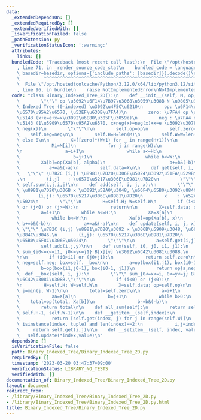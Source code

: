 ```yaml
---
data:
  _extendedDependsOn: []
  _extendedRequiredBy: []
  _extendedVerifiedWith: []
  _isVerificationFailed: false
  _pathExtension: py
  _verificationStatusIcon: ':warning:'
  attributes:
    links: []
  bundledCode: "Traceback (most recent call last):\n  File \"/opt/hostedtoolcache/Python/3.12.0/x64/lib/python3.12/site-packages/onlinejudge_verify/documentation/build.py\"\
    , line 71, in _render_source_code_stat\n    bundled_code = language.bundle(stat.path,\
    \ basedir=basedir, options={'include_paths': [basedir]}).decode()\n          \
    \         ^^^^^^^^^^^^^^^^^^^^^^^^^^^^^^^^^^^^^^^^^^^^^^^^^^^^^^^^^^^^^^^^^^^^^^^^^^^^^^^^^\n\
    \  File \"/opt/hostedtoolcache/Python/3.12.0/x64/lib/python3.12/site-packages/onlinejudge_verify/languages/python.py\"\
    , line 96, in bundle\n    raise NotImplementedError\nNotImplementedError\n"
  code: "class Binary_Indexed_Tree_2D():\n    def __init__(self, M, op, zero, neg):\n\
    \        \"\"\" op \u3092\u6F14\u7B97\u3068\u3059\u308B N \u9805\u306E Binary\
    \ Indexed Tree (0-indexed) \u3092\u4F5C\u6210\n        op: \u6F14\u7B97 (2\u5909\
    \u6570\u95A2\u6570, \u53EF\u63DB\u7FA4)\n        zero: \u7FA4 op \u306E\u5358\u4F4D\
    \u5143 (x+e=e+x=x\u3092\u6E80\u305F\u3059e)\n        neg : \u7FA4 op \u306E\u9006\
    \u5143 (1\u5909\u6570\u95A2\u6570, x+neg(x)=neg(x)+x=e \u3092\u307F\u305F\u3059\
    \ neg(x))\n        \"\"\"\n\n        self.op=op\n        self.zero=zero\n    \
    \    self.neg=neg\n\n        self.H=H=len(M)\n        self.W=W=len(M[0]) if self.H\
    \ else 0\n\n        X=[[zero]*(W+1) for _ in range(H+1)]\n\n        for i in range(H):\n\
    \            Mi=M[i]\n            for j in range(W):\n                alpha=Mi[j]\n\
    \n                a=i+1\n                while a<=H:\n                    Xa=X[a]\n\
    \                    b=j+1\n                    while b<=W:\n                \
    \        Xa[b]=op(Xa[b], alpha)\n                        b+=b&(-b)\n         \
    \           a+=a&(-a)\n        self.data=X\n\n    def get(self, i, j):\n     \
    \   \"\"\" \u7B2C (i,j) \u8981\u7D20\u306E\u5024\u3092\u51FA\u529B\u3059\u308B\
    .\n        (i,j)   : \u6570\u5217\u306E\u8981\u7D20\n        \"\"\"\n        return\
    \ self.sum(i,j,i,j)\n\n    def add(self, i, j, x):\n        \"\"\" \u7B2C (i,j)\
    \ \u8981\u7D20\u306B x \u3092\u52A0\u3048, \u66F4\u65B0\u3092\u884C\u3046.\n \
    \       (i,j): \u6570\u5217\u306E\u8981\u7D20\n        x    : \u52A0\u3048\u308B\
    \u5024\n        \"\"\"\n        H=self.H; W=self.W\n        if (i<0) or (i>=H)\
    \ or (j<0) or (j>=W):\n            return\n\n        X=self.data; op=self.op\n\
    \        a=i+1\n        while a<=H:\n            Xa=X[a]\n            b=j+1\n\
    \            while b<=W:\n                Xa[b]=op(Xa[b], x)\n               \
    \ b+=b&(-b)\n            a+=a&(-a)\n\n    def update(self, i, j, x):\n       \
    \ \"\"\" \u7B2C (i,j) \u8981\u7D20\u3092 x \u306B\u5909\u3048, \u66F4\u65B0\u3092\
    \u884C\u3046.\n        (i,j): \u6570\u5217\u306E\u8981\u7D20\n        x: \u66F4\
    \u65B0\u5F8C\u306E\u5024\n        \"\"\"\n\n        a=self.get(i,j)\n        y=self.op(self.neg(a),x)\n\
    \        self.add(i,j,y)\n\n    def sum(self, i0, j0, i1, j1):\n        \"\"\"\
    \ sum_{i0<=x<=i1, j0<=y<=j1} B[x][y] \u3092\u6C42\u3081\u308B.\n        \"\"\"\
    \n\n        if (i0>i1) or (j0>j1):\n            return self.zero\n\n        op=self.op;\
    \ neg=self.neg; box=self.__box\n\n        a=op(box(i1,j1), box(i0-1, j0-1))\n\
    \        b=op(box(i1,j0-1), box(i0-1, j1))\n        return op(a,neg(b))\n\n  \
    \  def __box(self, i, j):\n        \"\"\" sum_{0<=x<=i, 0<=y<=j} B[x][y] \u3092\
    \u6C42\u3081\u308B.\"\"\"\n\n        if (i<0) or (j<0):\n            return self.zero\n\
    \n        H=self.H; W=self.W\n        X=self.data; op=self.op\n\n        i=min(i,H-1);\
    \ j=min(j, W-1)\n\n        total=self.zero\n\n        a=i+1\n        while a>0:\n\
    \            Xa=X[a]\n            b=j+1\n            while b>0:\n            \
    \    total=op(total, Xa[b])\n                b-=b&(-b)\n            a-=a&(-a)\n\
    \        return total\n\n    def all_sum(self):\n        return self.sum(0, 0,\
    \ self.H-1, self.W-1)\n\n    def __getitem__(self,index):\n        if isinstance(index,int):\n\
    \            return [self.get(index, j) for j in range(self.W)]\n        elif\
    \ isinstance(index, tuple) and len(index)==2:\n            i,j=index\n       \
    \     return self.get(i,j)\n\n    def __setitem__(self, index, value):\n     \
    \   self.update(*index,value)\n"
  dependsOn: []
  isVerificationFile: false
  path: Binary_Indexed_Tree/Binary_Indexed_Tree_2D.py
  requiredBy: []
  timestamp: '2023-03-20 03:47:37+09:00'
  verificationStatus: LIBRARY_NO_TESTS
  verifiedWith: []
documentation_of: Binary_Indexed_Tree/Binary_Indexed_Tree_2D.py
layout: document
redirect_from:
- /library/Binary_Indexed_Tree/Binary_Indexed_Tree_2D.py
- /library/Binary_Indexed_Tree/Binary_Indexed_Tree_2D.py.html
title: Binary_Indexed_Tree/Binary_Indexed_Tree_2D.py
---
```

